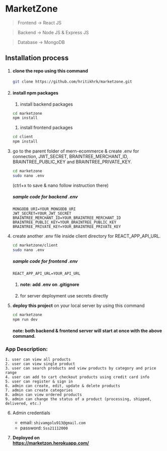 # MarketZone

> Frontend -> React JS

> Backend -> Node JS & Express JS

> Database -> MongoDB

## Installation process
1. #### clone the repo using this command
    ```bash
    git clone https://github.com/hritikhrk/marketzone.git
    ```
2. #### install npm packages
    1. install backend packages
    ```bash
    cd marketzone
    npm install
    ```
    1. install frontend packages
    ```bash
    cd client
    npm install
    ```
3. go to the parent folder of mern-ecommerce & create .env for connection, JWT_SECRET, BRAINTREE_MERCHANT_ID, BRAINTREE_PUBLIC_KEY and BRAINTREE_PRIVATE_KEY.

    ```bash
    cd marketzone
    sudo nano .env
    ```
    (ctrl+x to save & nano follow instruction there)
    
    ##### sample code for backend .env
    ```env
    MONGODB_URI=YOUR_MONGODB_URI
    JWT_SECRET=YOUR_JWT_SECRET
    BRAINTREE_MERCHANT_ID=YOUR_BRAINTREE_MERCHANT_ID
    BRAINTREE_PUBLIC_KEY=YOUR_BRAINTREE_PUBLIC_KEY
    BRAINTREE_PRIVATE_KEY=YOUR_BRAINTREE_PRIVATE_KEY
    ```
4.  create another .env file inside client directory for REACT_APP_API_URL.

    ```bash
    cd marketzone/client
    sudo nano .env
    ```
    ##### sample code for frontend .env
    ```env
    REACT_APP_API_URL=YOUR_API_URL
    ```
    1. #### note: add .env on .gitignore
    2. for server deployment use secrets directly

5. <b>deploy this project</b> on your local server by using this command
    ```bash
    cd marketzone
    npm run dev
    ```
    #### note: both backend & frontend server will start at once with the above command.

### App Description:
    1. user can view all products
    2. user can view single product
    3. user can search products and view products by category and price range
    4. user can add to cart checkout products using credit card info
    5. user can register & sign in
    6. admin can create, edit, update & delete products
    7. admin can create categories
    8. admin can view ordered products
    9. admin can change the status of a product (processing, shipped, delivered, etc.)

6. Admin credentials
    * email: `shivamgolu913@gmail.com`
    * password: `Sss21112000`

7. <b>Deployed on</br> https://marketzon.herokuapp.com/ 
